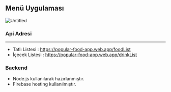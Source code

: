 ## Menü Uygulaması


![Untitled](https://user-images.githubusercontent.com/25854605/91713859-37604f80-eb93-11ea-99f6-c418ae2e9c48.gif)


### Api Adresi
------------
- Tatlı Listesi : https://popular-food-app.web.app/foodList
- İçecek Listesi : https://popular-food-app.web.app/drinkList

### Backend
- Node.js kullanılarak hazırlanmıştır.
- Firebase hosting kullanılmıştır.
